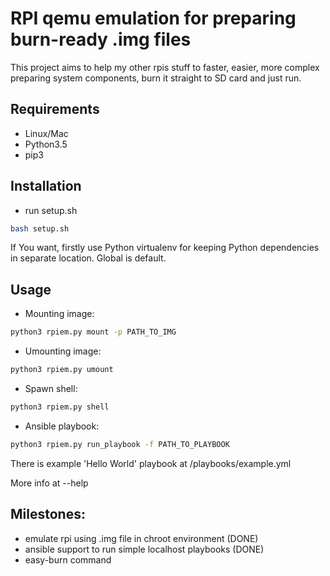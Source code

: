 # RPI qemu emulation for preparing burn-ready .img files 

This project aims to help my other rpis stuff to faster, easier, more complex preparing system components, burn it straight to SD card and just run.


## Requirements

* Linux/Mac
* Python3.5
* pip3


## Installation

* run setup.sh
```sh
bash setup.sh
```

If You want, firstly use Python virtualenv for keeping Python dependencies in separate location. Global is default.


## Usage

* Mounting image:
```sh
python3 rpiem.py mount -p PATH_TO_IMG
```

* Umounting image:
```sh
python3 rpiem.py umount
```

* Spawn shell:
```sh
python3 rpiem.py shell
```

* Ansible playbook:
```sh
python3 rpiem.py run_playbook -f PATH_TO_PLAYBOOK
```
There is example 'Hello World' playbook at /playbooks/example.yml 
 
 
More info at --help

## Milestones:
* emulate rpi using .img file in chroot environment (DONE)
* ansible support to run simple localhost playbooks (DONE)
* easy-burn command
